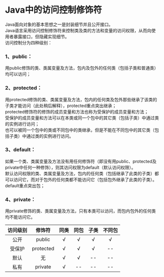# **Java中的访问控制修饰符**
Java面向对象的基本思想之一是封装细节并且公开接口。    
Java语言采用访问控制修饰符来控制类及类的方法和变量的访问权限，从而向使用者暴露接口，但隐藏实现细节。    
访问控制分为四种级别：  
### **1、public：**      
用public修饰的类、类属变量及方法，包内及包外的任何类（包括子类和普通类）均可以访问；  
### **2、protected：**      
用protected修饰的类、类属变量及方法，包内的任何类及包外那些继承了该类的子类才能访问（此处稍后解释），protected重点突出继承；  
protected修饰符的修饰的成员变量和方法也称为受保护的成员变量和方法；   
受保护的成员变量和方法可以在本类或同一个包中的其它类（包括子类）中通过类的实例进行访问；  
也可以被同一个包中的类或不同包中的类继承，但是不能在不同包中的其它类（包括子类）中通过类的实例进行访问。         
### **3、default：**   
如果一个类、类属变量及方法没有用任何修饰符（即没有用public、protected及private中任何一种修饰），则其访问权限为default（默认访问权限）。    
默认访问权限的类、类属变量及方法，包内的任何类（包括继承了此类的子类）都可以访问它，而对于包外的任何类都不能访问它（包括包外继承了此类的子类）。default重点突出包；  
### **4、private：**   
用private修饰的类、类属变量及方法，只有本类可以访问，而包内包外的任何类均不能访问它。

访问级别|  修饰符    |   同类  |   同包  |  子类  |  不同包    
:----:   |  :----:   | :----: | :----: | :----: | :----:   
公开    |  public    |   √    |    √   |   √   |   √    
受保护  |  protected |   √    |    √   |   √   |   --    
默认    |  无        |   √    |    √   |   --   |   --    
私有    |  private   |   √    |    --   |   --   |   --    